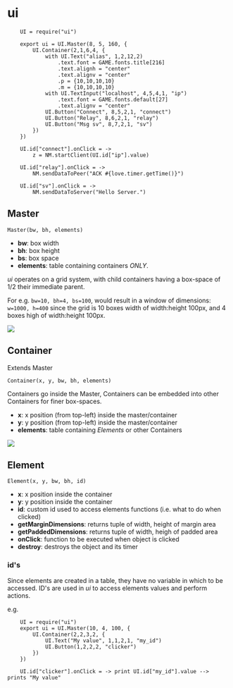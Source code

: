 # ui

```moon
    UI = require("ui")
    
	export ui = UI.Master(8, 5, 160, {
		UI.Container(2,1,6,4, {
			with UI.Text("alias", 1,2,12,2)
				.text.font = GAME.fonts.title[216]
				.text.alignh = "center"
				.text.alignv = "center"
				.p = {10,10,10,10}
				.m = {10,10,10,10}
			with UI.TextInput("localhost", 4,5,4,1, "ip")
				.text.font = GAME.fonts.default[27]
				.text.alignv = "center"
			UI.Button("Connect", 8,5,2,1, "connect")
			UI.Button("Relay", 8,6,2,1, "relay")
			UI.Button("Msg sv", 8,7,2,1, "sv")
		})
	})

	UI.id["connect"].onClick = ->
		z = NM.startClient(UI.id["ip"].value)

	UI.id["relay"].onClick = ->
		NM.sendDataToPeer("ACK #{love.timer.getTime()}")

	UI.id["sv"].onClick = ->
		NM.sendDataToServer("Hello Server.")
```


## Master

```
Master(bw, bh, elements)
```
* __bw__: box width
* __bh__: box height
* __bs__: box space
* __elements__: table containing containers *ONLY*.

*ui* operates on a grid system, with child containers having a box-space of 1/2 their immediate parent.

For e.g. `bw=10, bh=4, bs=100`, would result in a window of dimensions: `w=1000, h=400` since the grid is 10 boxes width of width:height 100px, and 4 boxes high of width:height 100px.

![](https://ftp.cass.si/==gMxQjMwA.png) 

## Container
Extends Master

```
Container(x, y, bw, bh, elements)
```

Containers go inside the Master, Containers can be embedded into other Containers for finer box-spaces.

* __x__: x position (from top-left) inside the master/container
* __y__: y position (from top-left) inside the master/container
* __elements__: table containing *Elements* or other Containers

![](https://ftp.cass.si/=ITN2ADMwA.png)

## Element

```
Element(x, y, bw, bh, id)
```

* __x__: <int> x position inside the container
* __y__: <int> y position inside the container
* __id__: <string> custom id used to access elements functions (i.e. what to do when clicked)
* __getMarginDimensions__: returns tuple of width, height of margin area
* __getPaddedDimensions__: returns tuple of width, heigh of padded area
* __onClick__: function to be executed when object is clicked
* __destroy__: destroys the object and its timer

### id's

Since elements are created in a table, they have no variable in which to be accessed. ID's are used in *ui* to access elements values and perform actions.

e.g.

```moon
    UI = require("ui")
	export ui = UI.Master(10, 4, 100, {
		UI.Container(2,2,3,2, {
		    UI.Text("My value", 1,1,2,1, "my_id")
		    UI.Button(1,2,2,2, "clicker")
		})
	})
	
	UI.id["clicker"].onClick = -> print UI.id["my_id"].value --> prints "My value"
```